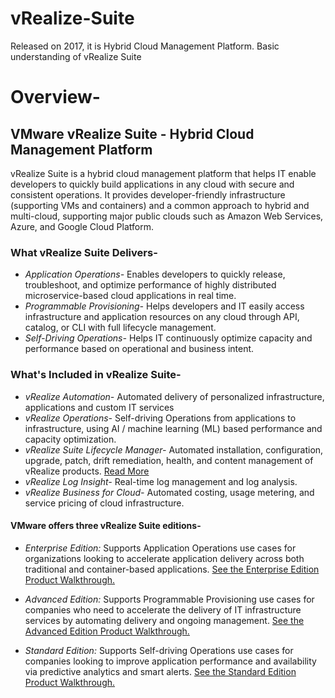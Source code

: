 # vRealize-Suite
Released on 2017, it is Hybrid Cloud Management Platform.
Basic understanding of vRealize Suite

# Overview-

## VMware vRealize Suite - Hybrid Cloud Management Platform

vRealize Suite is a hybrid cloud management platform that helps IT enable developers to quickly build applications in any cloud with secure and consistent operations. It provides developer-friendly infrastructure (supporting VMs and containers) and a common approach to hybrid and multi-cloud, supporting major public clouds such as Amazon Web Services, Azure, and Google Cloud Platform.

### What vRealize Suite Delivers-
  - *Application Operations-* Enables developers to quickly release, troubleshoot, and optimize performance of highly distributed microservice-based cloud applications in real time.
  - *Programmable Provisioning-* Helps developers and IT easily access infrastructure and application resources on any cloud through API, catalog, or CLI with full lifecycle management.
  - *Self-Driving Operations-* Helps IT continuously optimize capacity and performance based on operational and business intent.

### What's Included in vRealize Suite-
  -  *vRealize Automation-* Automated delivery of personalized infrastructure, applications and custom IT services
  -  *vRealize Operations-* Self-driving Operations from applications to infrastructure, using AI / machine learning (ML) based performance and capacity optimization.
  -  *vRealize Suite Lifecycle Manager-* Automated installation, configuration, upgrade, patch, drift remediation, health, and content management of vRealize products. [Read More](https://github.com/Dipeshpal/vRealize-Suite/blob/master/vRealize%20Suite%20Lifecycle%20Manager%202.0.md)
  -  *vRealize Log Insight-* Real-time log management and log analysis.
  -  *vRealize Business for Cloud-* Automated costing, usage metering, and service pricing of cloud infrastructure.
  
 #### VMware offers three vRealize Suite editions-
-  *Enterprise Edition:* Supports Application Operations use cases for organizations looking to accelerate application delivery across both traditional and container-based applications. [See the Enterprise Edition Product Walkthrough.](https://vrealize.vmware.com/t/vrealize-suite-advanced-and-enterprise/)

-  *Advanced Edition:* Supports Programmable Provisioning use cases for companies who need to accelerate the delivery of IT infrastructure services by automating delivery and ongoing management. [See the Advanced Edition Product Walkthrough.](https://vrealize.vmware.com/t/vrealize-suite-standard-2/)

-  *Standard Edition:* Supports Self-driving Operations use cases for companies looking to improve application performance and availability via predictive analytics and smart alerts. [See the Standard Edition Product Walkthrough.](https://vrealize.vmware.com/t/vrealize-suite-standard-2/)
